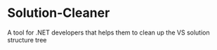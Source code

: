 # Solution-Cleaner
A tool for .NET developers that helps them to clean up the VS solution structure tree
